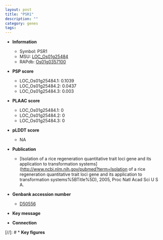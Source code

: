 ```yaml
---
layout: post
title: "PSR1"
description: ""
category: genes
tags: 
---
```


* **Information**  
    + Symbol: PSR1  
    + MSU: [LOC_Os01g25484](http://rice.plantbiology.msu.edu/cgi-bin/ORF_infopage.cgi?orf=LOC_Os01g25484)  
    + RAPdb: [Os01g0357100](http://rapdb.dna.affrc.go.jp/viewer/gbrowse_details/irgsp1?name=Os01g0357100)  

* **PSP score**  
    + LOC_Os01g25484.1: 0.1039 
    + LOC_Os01g25484.2: 0.0437 
    + LOC_Os01g25484.3: 0.003 

* **PLAAC score**  
    + LOC_Os01g25484.1: 0 
    + LOC_Os01g25484.2: 0 
    + LOC_Os01g25484.3: 0 

* **pLDDT score**
    + NA


* **Publication**  
    + [Isolation of a rice regeneration quantitative trait loci gene and its application to transformation systems](http://www.ncbi.nlm.nih.gov/pubmed?term=Isolation of a rice regeneration quantitative trait loci gene and its application to transformation systems%5BTitle%5D), 2005, Proc Natl Acad Sci U S A.

* **Genbank accession number**  
    + [D50556](http://www.ncbi.nlm.nih.gov/nuccore/D50556)

* **Key message**  

* **Connection**  

[//]: # * **Key figures**  


